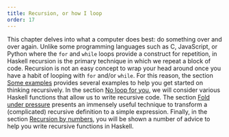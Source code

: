 ```yaml
---
title: Recursion, or how I loop
order: 17
---
```


This chapter delves into what a computer does best: do something over and over
again. Unlike some programming languages such as C, JavaScript, or Python where
the `for` and `while` loops provide a construct for repetition, in Haskell
recursion is the primary technique in which we repeat a block of code. Recursion
is not an easy concept to wrap your head around once you have a habit of looping
with `for` and/or `while`. For this reason, the section
[Some examples](../recurse_example/) provides several examples to help you get
started on thinking recursively. In the section
[No loop for you](../recurse_loopless/), we will consider various Haskell
functions that allow us to write recursive code. The section
[Fold under pressure](../recurse_fold/) presents an immensely useful technique
to transform a (complicated) recursive definition to a simple expression.
Finally, in the section [Recursion by numbers](../recurse_advice/), you will be
shown a number of advice to help you write recursive functions in Haskell.

